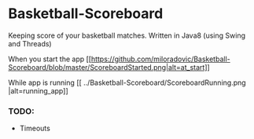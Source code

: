 # Basketball-Scoreboard
Keeping score of your basketball matches. Written in Java8 (using Swing and Threads)

When you start the app
[[https://github.com/miloradovic/Basketball-Scoreboard/blob/master/ScoreboardStarted.png|alt=at_start]]

While app is running
[[ ../Basketball-Scoreboard/ScoreboardRunning.png |alt=running_app]]

### TODO: 
* Timeouts
